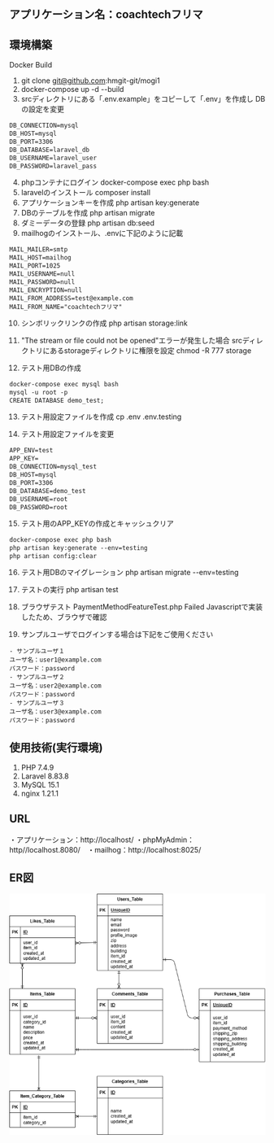 ## アプリケーション名：coachtechフリマ

## 環境構築
Docker Build
1. git clone git@github.com:hmgit-git/mogi1
2. docker-compose up -d --build
3. srcディレクトリにある「.env.example」をコピーして「.env」を作成し DBの設定を変更
```
DB_CONNECTION=mysql
DB_HOST=mysql
DB_PORT=3306
DB_DATABASE=laravel_db
DB_USERNAME=laravel_user
DB_PASSWORD=laravel_pass
```
4. phpコンテナにログイン docker-compose exec php bash
5. laravelのインストール composer install
6. アプリケーションキーを作成 php artisan key:generate
7. DBのテーブルを作成 php artisan migrate
8. ダミーデータの登録 php artisan db:seed
9. mailhogのインストール、.envに下記のように記載
```
MAIL_MAILER=smtp
MAIL_HOST=mailhog
MAIL_PORT=1025
MAIL_USERNAME=null
MAIL_PASSWORD=null
MAIL_ENCRYPTION=null
MAIL_FROM_ADDRESS=test@example.com
MAIL_FROM_NAME="coachtechフリマ"
```
10. シンボリックリンクの作成 php artisan storage:link

11. "The stream or file could not be opened"エラーが発生した場合
srcディレクトリにあるstorageディレクトリに権限を設定
chmod -R 777 storage

12. テスト用DBの作成
```
docker-compose exec mysql bash
mysql -u root -p
CREATE DATABASE demo_test;
```
13. テスト用設定ファイルを作成
cp .env .env.testing

14. テスト用設定ファイルを変更
```
APP_ENV=test
APP_KEY=
DB_CONNECTION=mysql_test
DB_HOST=mysql
DB_PORT=3306
DB_DATABASE=demo_test
DB_USERNAME=root
DB_PASSWORD=root
```
15. テスト用のAPP_KEYの作成とキャッシュクリア
```
docker-compose exec php bash
php artisan key:generate --env=testing
php artisan config:clear
```
16. テスト用DBのマイグレーション
php artisan migrate --env=testing

17. テストの実行
php artisan test

18. ブラウザテスト
PaymentMethodFeatureTest.php
Failed
Javascriptで実装したため、ブラウザで確認

19. サンプルユーザでログインする場合は下記をご使用ください
```
- サンプルユーザ１
ユーザ名：user1@example.com
パスワード：password
- サンプルユーザ２
ユーザ名：user2@example.com
パスワード：password
- サンプルユーザ３
ユーザ名：user3@example.com
パスワード：password
```

## 使用技術(実行環境)
1. PHP 7.4.9
2. Laravel 8.83.8
3. MySQL 15.1
4. nginx 1.21.1

## URL
・アプリケーション：http://localhost/ ・phpMyAdmin：http//localhost.8080/　・mailhog：http://localhost:8025/

## ER図

![ER図](ER.drawio.png)
